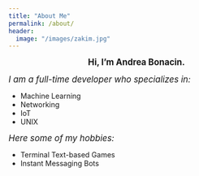 ```yaml
---
title: "About Me"
permalink: /about/
header:
  image: "/images/zakim.jpg"
---
```


**<center><big>Hi, I’m Andrea Bonacin.</big></center>**

*<big>I am a full-time developer who specializes in:</big>*

* Machine Learning
* Networking
* IoT
* UNIX

*<big>Here some of my hobbies:</big>*

* Terminal Text-based Games
* Instant Messaging Bots
